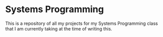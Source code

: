 # Systems Programming
This is a repository of all my projects for my Systems Programming class that I am currently taking at the time of writing this.
